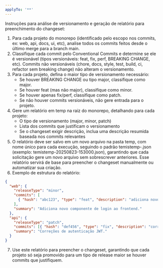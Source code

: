 ```yaml
---
applyTo: '**'
---
```


Instruções para análise de versionamento e geração de relatório para preenchimento do changeset:

1. Para cada projeto do monorepo (identificado pelo escopo nos commits, ex: web, api, docs, ui, etc), analise todos os commits feitos desde o último merge para a branch main.
2. Classifique cada commit pelo Conventional Commits e determine se ele é versionável (tipos versionáveis: feat, fix, perf, BREAKING CHANGE, etc). Commits não versionáveis (chore, docs, style, test, build, ci, refactor sem breaking change) não alteram o versionamento.
3. Para cada projeto, defina o maior tipo de versionamento necessário:
   - Se houver BREAKING CHANGE ou tipo major, classifique como major.
   - Se houver feat (mas não major), classifique como minor.
   - Se houver apenas fix/perf, classifique como patch.
   - Se não houver commits versionáveis, não gere entrada para o projeto.
4. Gere um relatório em temp na raiz do monorepo, detalhando para cada projeto:
   - O tipo de versionamento (major, minor, patch)
   - Lista dos commits que justificam o versionamento
   - Se o changeset exigir descrição, inclua uma descrição resumida baseada nos commits relevantes
5. O relatório deve ser salvo em um novo arquivo na pasta temp, com nome único para cada execução, seguindo o padrão temistemp-<timestamp>.json (exemplo: temistemp-20250823-153000.json), garantindo que cada solicitação gere um novo arquivo sem sobrescrever anteriores. Esse relatório servirá de base para preencher o changeset manualmente ou automatizar sua criação.
6. Exemplo de estrutura do relatório:

```json
{
  "web": {
    "releaseType": "minor",
    "commits": [
      { "hash": "abc123", "type": "feat", "description": "adiciona novo componente de login" }
    ],
    "summary": "Adiciona novo componente de login ao frontend."
  },
  "api": {
    "releaseType": "patch",
    "commits": [{ "hash": "def456", "type": "fix", "description": "corrige autenticação JWT" }],
    "summary": "Correções de autenticação JWT."
  }
}
```

7. Use este relatório para preencher o changeset, garantindo que cada projeto só seja promovido para um tipo de release maior se houver commits que justifiquem.
